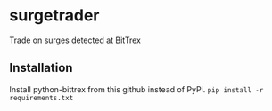 # surgetrader
Trade on surges detected at BitTrex

## Installation

Install python-bittrex from this github instead of PyPi.
`pip install -r requirements.txt`


